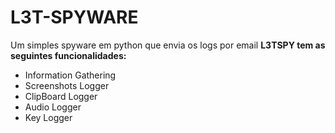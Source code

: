 # L3T-SPYWARE
Um simples spyware em python que envia os logs por email
__L3TSPY tem as seguintes funcionalidades:__
- Information Gathering
- Screenshots Logger
- ClipBoard Logger
- Audio Logger
- Key Logger

